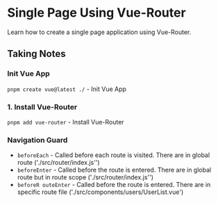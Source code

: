 # Single Page Using Vue-Router

Learn how to create a single page application using Vue-Router.

## Taking Notes

### Init Vue App

`pnpm create vue@latest ./` - Init Vue App

### 1. Install Vue-Router

`pnpm add vue-router` - Install Vue-Router

### Navigation Guard

-  `beforeEach` - Called before each route is visited. There are in global route ('./src/router/index.js'')
-  `beforeEnter` - Called before the route is entered. There are in global route but in route scope ('./src/router/index.js'')
-  `beforeR outeEnter` - Called before the route is entered. There are in specific route file ('./src/components/users/UserList.vue')
